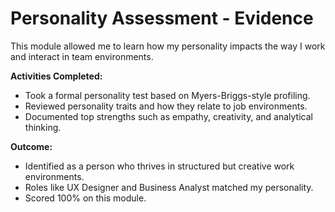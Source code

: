 # Personality Assessment - Evidence

This module allowed me to learn how my personality impacts the way I work and interact in team environments.

**Activities Completed:**
- Took a formal personality test based on Myers-Briggs-style profiling.
- Reviewed personality traits and how they relate to job environments.
- Documented top strengths such as empathy, creativity, and analytical thinking.

**Outcome:**
- Identified as a person who thrives in structured but creative work environments.
- Roles like UX Designer and Business Analyst matched my personality.
- Scored 100% on this module.
